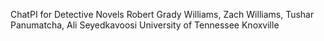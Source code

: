 ChatPI for Detective Novels
Robert Grady Williams, Zach Williams, Tushar Panumatcha, Ali Seyedkavoosi
University of Tennessee Knoxville
